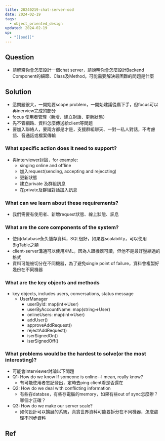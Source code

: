```yaml
---
title: 20240219-chat-server-ood
date: 2024-02-19
tags:
  - object_oriented_design
updated: 2024-02-19
up:
  - "[[ood]]"
---
```

## Question
- 請解釋你會怎麼設計一個chat server，請說明你會怎麼設計Backend Component的細節、Class及Method，可能需要解決最困難的問題是什麼
## Solution
- 這問題很大，一開始要scope problem，一開始建議從廣下手，但focus可以再inerview完成的部分
- focus 使用者管理（新增、建立對話、更新狀態）
- 先不管網路、資料怎麼傳送給client等問題
- 要加入聯絡人，要兩方都是才是，支援群組聊天、一對一私人對話，不考慮語、音通話或檔案傳輸
### What specific action does it need to support?
- 與interviewer討論，for example:
	- singing online and offline
	- 加入request(sending, accepting and rejeccting)
	- 更新狀態
	- 建立private 及群組訊息
	- 在private及群組對話加入訊息
### What can we learn about these requirements?
- 我們需要有使用者、新增request狀態、線上狀態、訊息
### What are the core components of the system?
- 使用database永久儲存資料，SQL很好，如果要scalability，可以使用BigTable之類
- client-server溝通可以使用XML，因為人跟機器可讀，但他不是最好壓縮過的格式
- 資料可能被切分在不同機器，為了避免single point of failure，資料會複製好幾份在不同機器
### What are the key objects and methods
- key objects, includes users, conversations, status message
	- UserManager
		- userById: map(int=>User)
		- userByAccountName: map(string=>User)
		- onlineUsers: map(int=>User)
		- addUser()
		- approveAddRequest()
		- rejectAddRequest()
		- iserSignedOn() 
		- iserSignedOff()
### What problems would be the hardest to solve(or the most interesting)?
- 可能會interviewer討論以下問題
- Q1: How do we know If someone is online--I mean, really know?
	- 有可能使用者忘記登出，定時去ping client看是否還在
- Q2: How do we deal with conflicting information
	- 有些存databse，有些存電腦的memory，如果有些out of sync怎麼辦？哪個才正確？
- Q3: How do we make our server scale?
	- 如何設計可以擴展的系統，真實世界資料可能要拆分在不同機器，怎麼處理不同步資料



## Ref
